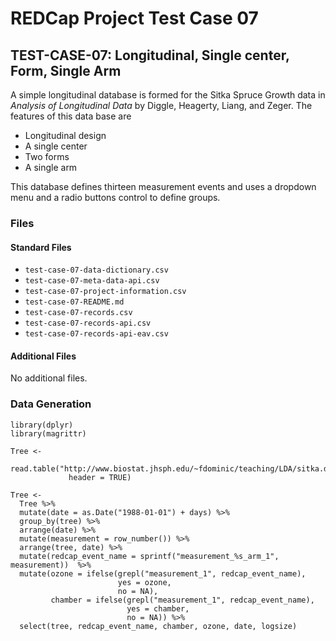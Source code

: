 # REDCap Project Test Case 07

## TEST-CASE-07: Longitudinal, Single center, Form, Single Arm

A simple longitudinal database is formed for the Sitka Spruce Growth data in 
_Analysis of Longitudinal Data_ by Diggle, Heagerty, Liang, and Zeger. The 
features of this data base are

* Longitudinal design
* A single center
* Two forms
* A single arm

This database defines thirteen measurement events and uses a dropdown menu and
a radio buttons control to define groups.

### Files

#### Standard Files

* `test-case-07-data-dictionary.csv`
* `test-case-07-meta-data-api.csv`
* `test-case-07-project-information.csv`
* `test-case-07-README.md`
* `test-case-07-records.csv`
* `test-case-07-records-api.csv`
* `test-case-07-records-api-eav.csv`

#### Additional Files

No additional files.

### Data Generation

```{r, eval = FALSE}
library(dplyr)
library(magrittr)

Tree <-
  read.table("http://www.biostat.jhsph.edu/~fdominic/teaching/LDA/sitka.data",
             header = TRUE)

Tree <- 
  Tree %>% 
  mutate(date = as.Date("1988-01-01") + days) %>% 
  group_by(tree) %>% 
  arrange(date) %>% 
  mutate(measurement = row_number()) %>% 
  arrange(tree, date) %>% 
  mutate(redcap_event_name = sprintf("measurement_%s_arm_1", measurement))  %>% 
  mutate(ozone = ifelse(grepl("measurement_1", redcap_event_name),
                        yes = ozone, 
                        no = NA),
         chamber = ifelse(grepl("measurement_1", redcap_event_name),
                          yes = chamber, 
                          no = NA)) %>% 
  select(tree, redcap_event_name, chamber, ozone, date, logsize)
```  
